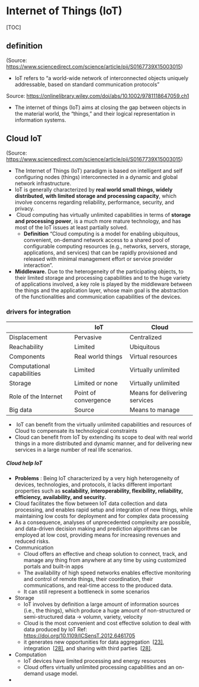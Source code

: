 # Internet of Things (IoT)

[TOC]

## definition

(Source: https://www.sciencedirect.com/science/article/pii/S0167739X15003015) 

* IoT refers to “a world-wide network of interconnected objects uniquely addressable, based on standard communication protocols”

Source: https://onlinelibrary.wiley.com/doi/abs/10.1002/9781118647059.ch1

* The internet of things (IoT) aims at closing the gap between objects in the material world, the “things,” and their logical representation in information systems. 

## Cloud IoT

(Source: https://www.sciencedirect.com/science/article/pii/S0167739X15003015)

* The Internet of Things (IoT) paradigm is based on intelligent and self configuring nodes (things) interconnected in a dynamic and global network infrastructure.
* IoT is generally characterized by **real world small things, widely distributed, with limited storage and processing capacity**, which involve concerns regarding reliability, performance, security, and privacy.
*  Cloud computing has virtually unlimited capabilities in terms of **storage and processing power**, is a much more mature technology, and has most of the IoT issues at least partially solved.
  * **Definition** “Cloud computing is a model for enabling ubiquitous, convenient, on-demand network access to a shared pool of configurable computing resources (e.g., networks, servers, storage, applications, and services) that can be rapidly provisioned and released with minimal management effort or service provider interaction”.
* **Middleware.** Due to the heterogeneity of the participating objects, to their limited storage and processing capabilities and to the huge variety of applications involved, a key role is played by the middleware between the things and the application layer, whose main goal is the abstraction of the functionalities and communication capabilities of the devices.

### drivers for integration

|                            | IoT                  | Cloud                         |
| -------------------------- | -------------------- | ----------------------------- |
| Displacement               | Pervasive            | Centralized                   |
| Reachability               | Limited              | Ubiquitous                    |
| Components                 | Real world things    | Virtual resources             |
| Computational capabilities | Limited              | Virtually unlimited           |
| Storage                    | Limited or none      | Virtually unlimited           |
| Role of the Internet       | Point of convergence | Means for delivering services |
| Big data                   | Source               | Means to manage               |



*  IoT can benefit from the virtually unlimited capabilities and resources of Cloud to compensate its technological constraints 
* Cloud can benefit from IoT by extending its scope to deal with real world things in a more distributed and dynamic manner, and for delivering new services in a large number of real life scenarios.

##### Cloud help IoT

* **Problems** : Being IoT characterized by a very high heterogeneity of devices, technologies, and protocols, it lacks different important properties such as **scalability, interoperability, flexibility, reliability, efficiency, availability, and security.** 
* Cloud facilitates the flow between IoT data collection and data processing, and enables rapid setup and integration of new things, while maintaining low costs for deployment and for complex data processing  
* As a consequence, analyses of unprecedented complexity are possible, and data-driven decision making and prediction algorithms can be employed at low cost, providing means for increasing revenues and reduced risks.
* Communication
  * Cloud offers an effective and cheap solution to connect, track, and manage any thing from anywhere at any time by using customized portals and built-in apps 
  * The availability of high speed networks enables effective monitoring and control of remote things, their coordination, their communications, and real-time access to the produced data.
  * It can still represent a bottleneck in some scenarios
* Storage
  * IoT involves by definition a large amount of information sources (i.e., the things), which produce a huge amount of non-structured or semi-structured data -> volumn, variety, velocity
  * Cloud is the most convenient and cost effective solution to deal with data produced by IoT 
    Ref: https://doi.org/10.1109/ICSensT.2012.6461705
  * it generates new opportunities for data aggregation  [[23\]](https://www.sciencedirect.com/science/article/pii/S0167739X15003015#br000115), integration  [[28\]](https://www.sciencedirect.com/science/article/pii/S0167739X15003015#br000140), and sharing with third parties  [[28\]](https://www.sciencedirect.com/science/article/pii/S0167739X15003015#br000140).
* Computation
  * IoT devices have limited processing and energy resources
  * Cloud offers virtually unlimited processing capabilities and an on-demand usage model.
* 

